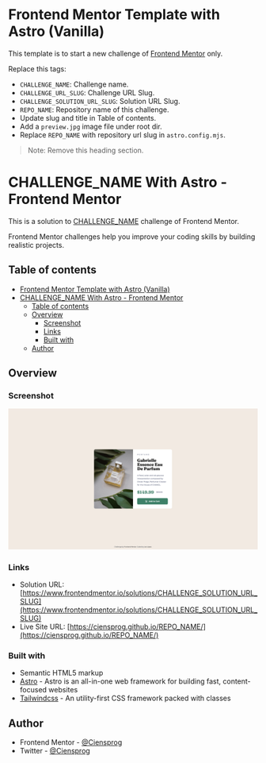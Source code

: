 # Frontend Mentor Template with Astro (Vanilla)

This template is to start a new challenge of [Frontend Mentor](https://www.frontendmentor.io/) only.

Replace this tags:

- `CHALLENGE_NAME`: Challenge name.
- `CHALLENGE_URL_SLUG`: Challenge URL Slug.
- `CHALLENGE_SOLUTION_URL_SLUG`: Solution URL Slug.
- `REPO_NAME`: Repository name of this challenge.
- Update slug and title in Table of contents.
- Add a `preview.jpg` image file under root dir.
- Replace `REPO_NAME` with repository url slug in `astro.config.mjs`.

> Note: Remove this heading section.

# CHALLENGE_NAME With Astro - Frontend Mentor

This is a solution to [CHALLENGE_NAME](https://www.frontendmentor.io/challenges/CHALLENGE_URL_SLUG) challenge of Frontend Mentor.

Frontend Mentor challenges help you improve your coding skills by building realistic projects.

## Table of contents

- [Frontend Mentor Template with Astro (Vanilla)](#frontend-mentor-template-with-astro-vanilla)
- [CHALLENGE\_NAME With Astro - Frontend Mentor](#challenge_name-with-astro---frontend-mentor)
  - [Table of contents](#table-of-contents)
  - [Overview](#overview)
    - [Screenshot](#screenshot)
    - [Links](#links)
    - [Built with](#built-with)
  - [Author](#author)

## Overview

### Screenshot

![](./preview.jpg)

### Links

- Solution URL: [https://www.frontendmentor.io/solutions/CHALLENGE_SOLUTION_URL_SLUG](https://www.frontendmentor.io/solutions/CHALLENGE_SOLUTION_URL_SLUG)
- Live Site URL: [https://ciensprog.github.io/REPO_NAME/](https://ciensprog.github.io/REPO_NAME/)

### Built with

- Semantic HTML5 markup
- [Astro](https://astro.build) - Astro is an all-in-one web framework for building fast, content-focused websites
- [Tailwindcss](https://tailwindcss.com) - An utility-first CSS framework packed with classes

## Author

- Frontend Mentor - [@Ciensprog](https://www.frontendmentor.io/profile/Ciensprog)
- Twitter - [@Ciensprog](https://www.twitter.com/Ciensprog)
